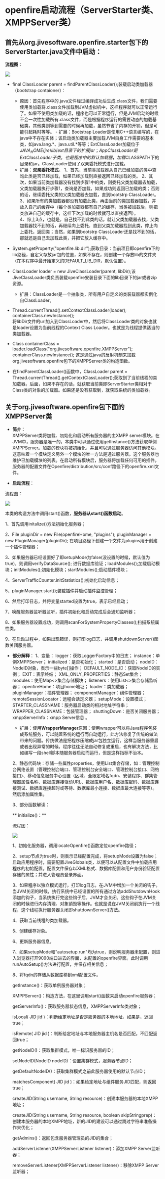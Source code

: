 # openfire启动流程（ServerStarter类、XMPPServer类）
## 首先从org.jivesoftware.openfire.starter包下的ServerStarter.java文件中启动：

**流程图**：  

![](openfire+ServerStart类.png)

   -  final ClassLoader parent = findParentClassLoader();装载启动类加载器（bootstrap contaioner）：
      - 原因：首先程序中的.java文件经过编译成功后生成.class文件，我们需要使用类加载将.class文件加载到JVM虚拟机中，这样程序就可以正常运行了。如果不使用类加载的话，程序也可以正常运行，但是JVM启动的时候不会一次性加载所有.class文件，而是根据程序运行的需要动态的加载基础类，其他类则等到需要的时候再加载，虽然节省了内存的开销，但是可能引起耗时等等。 
     - 扩展：Bootstrap Loader是使用C++语言编写的，在java中不存在实体；该启动类加载器主要加载JVM自身工作需要的基本类，如java.lang.\*、java.util.\*等等；ExtClassLoader加载位于$JAVA_HOME/jre/lib/ext目录下的扩展jar；AppClassLoader是ExtClassLoader子类，也是程序中的默认加载器，加载$CLASSPATH下的目录和jar。ClassLoader使用了双亲委托模式进行加载。
       - 扩展：**双亲委托模式**。
        1、首先，当前类加载器从自己已经加载的类中查询此类是否已经加载，如果已经加载则直接返回已经加载的类。
         2、其次，如果当前类加载器没有找到步骤1中的类，则委托父类加载器去加载，父类加载器执行步骤1，查询是否加载，如果成功则返回已加载的类；否则的话，继续委托父类的父类加载器去加载，直到bootstrp ClassLoader。
         3、如果所有的类加载器都没有加载此类，再由当前的类加载器加载，并放入自己的缓存中（每个类加载器都有自己的缓存，当类被加载后，则把类放进自己的缓存中，这样下次加载的时候就可以直接返回）。  
         4、综上3点，也就是，自己找不到此类的话，就让父类加载器去找，父类加载器找不到的话，再继续向上委托，直到父类加载器找到此类，停止向上委托，返回类；当然，如果到bootstrp ClassLoader还是找不到的话，那就还是自己去加载此类，并把它放入缓存中。
     
   - System.getProperty("openfire.lib.dir");获取目录：当前项目即openfire下的lib路径，自定义存放jar包的位置，如果不存在，则创建一个存放lib的文件夹（在本程序中最开始定义的DEFAULT_LIB_DIR，默认位置）。
   - ClassLoader loader = new JiveClassLoader(parent, libDir);该JiveClassLoader类负责装载openfire安装目录下面的lib目录下的jar或者zip资源。
        - 扩展：ClassLoader是一个抽象类，所有用户自定义的类装载器都实例化自ClassLoader。  
      
   - Thread.currentThread().setContextClassLoader(loader);   
      containerClass.newInstance();  
      将libDir文件的url加入到ClassLoader中，然后将ClassLoader类的对象也就是loader设置为当前线程的Context Class Loader。也就是为线程提供适当的类加载器。
   -  Class containerClass = loader.loadClass("org.jivesoftware.openfire.XMPPServer");
      containerClass.newInstance(); 
                    这是通过java的反射机制来加载org.jivesoftware.openfire包下的XMPPServer类的构造函数。  
      
   - 在findParentClassLoader()函数中，ClassLoader parent = Thread.currentThread().getContextClassLoader();获取到了当前线程的类加载器。后面，如果不存在的话，就获取当前类即ServerStarter类相对于Class类的对象的加载器。如果还是没有获取到，就获取系统的类加载器。  
## 关于org.jivesoftware.openfire包下面的XMPPServer类
- **简介**：  
XMPPServer类将加载、初始化和启动所有服务器的主XMPP server模块。在JVM中，服务器是唯一的，本类中可以通过使用getInstance()方法获取单例XMPPServer。加载的模块将被初始化，并且可以通过服务器访问其他模块。这意味着一个模块定义另外一个模块的唯一方法是通过服务器。这个服务器也维护已加载模块的列表。在启动所有模块后，服务器将加载任何可用的插件。服务器的配置文件在Openfire/distribution/src/conf路径下的openfire.xml文件。  

- **启动流程**：  

流程图：  

 ![](openfire+XMPPServer类+start().png)  

 本类的构造方法中调用start()函数，**服务器从start()函数启动**。  

1、首先调用initalize()方法初始化服务器；  

2、File pluginDir = new File(openfireHome, "plugins");
     pluginManager = new PluginManager(pluginDir);
在项目路径下创建一个文件为plugins用于创建一个插件管理器；  

3、如果服务器已经设置好了即setupMode为false(没设置的时候，默认值为true)，则调用verifyDataSource(); 进行数据库验证；loadModules();加载启动模块；initModules();初始化模块；startModules();启动插件模块；  

4、ServerTrafficCounter.initStatistics();初始化启动信息；  

5、pluginManager.start();装载插件并启动插件监控管理；  

6、然后打印日志，并将变量started设置为true，表示已经启动；  

7、唤醒服务器监听器监听，插件初始化和启动完成后会通知监听器；  

8、如果服务器设置成功，则调用scanForSystemPropertyClasses();扫描系统属性类。  

9、在启动过程中，如果出现错误，则打印log日志，并调用shutdownServer()函数关闭服务器。  


- **部分解释**：
   1、变量：
   logger：获取LoggerFactory中的日志；
   instance：单例XMPPServer；
   initialized：是否初始化；
   started：是否启动；
   nodeID：NodeID对象，表示一些byte[]操作；
   DEFAULT_NODE_ID：获取NodeID的实例；
   EXIT：表示终结；
   XML_ONLY_PROPERTIES：静态Set集合；
   modules：使用Map<>集合存储模块；
   listeners：使用List<>集合存储监听器；
   openfireHome：项目home地址；
   loader：类加载器；
   pluginManager：插件管理器；
   componentManager：组件管理器；
   remoteSessionLocator：远程会话定义器；
   setupMode：设置模式；
   STARTER_CLASSNAME：服务器启动类的相对地址字符串；
   WRAPPER_CLASSNAME：包装管理器；
   shuttingDown：是否关闭服务器；
   xmppServerInfo：xmpp Server信息 。
   
    - 扩展：使用**WrapperManager**原因：使用wrapper可以将Java程序包装成系统服务，可以随着系统的运行而自动运行，此方法修复了传统的做法带来的问题。传统做法是把程序压缩成jar包独立运行，这样当服务器重启或者出现异常的时候，程序往往无法自动修复或重启，也有解决方法，比如编写一段shell脚本随服务器启动而运行，但是这样指标不治本。  
   
    2、静态代码块：存储一些属性properties，使用List集合存储，如：管理控制台网络设置（管理控制台端口、管理控制台安全端口、管理控制台接口、网络接口）、移动信息服务中心设置（区域、全限定域名fqdn、安装程序、群集管理器属性名称、数据库连接驱动URL、数据库用户名、数据库密码、数据库连接测试、数据库连接超时或等待、数据库最小连接、数据库最大连接等等）。然后添加属性集。  
   
    3、部分函数解读：  
   
    ** initialize()：**  
   
    流程图：  
   
    ![](openfire+XMPPServer类+initialize().png)  
   
     1、初始化服务器，调用locateOpenfire()函数定位openfire路径；  
   
     2、setup节点为true时，则表示已经配置完成，将setupMode设置为false；启动应用程序时，需要配置JiveGlobals类，以便可以从配置文件中加载应用程序的初始配置。配置文件保存以XML格式、数据库配置和用户身份验证配置存储的属性；并进入管理员登录界面。  
   
     3、如果程序以独立模式运行，打印log日志，在JVM中增加一个关闭的钩子，当JVM关闭的时候，执行系统中已经设置的所有通过方法addShutdownHook添加的钩子，当系统执行完这些钩子后，JVM才会关闭。这些钩子在JVM关闭的时候进行内存清理、对象销毁等操作。也就是说在JVM关闭前执行一个线程，这个线程执行服务器关闭即shutdownServer()方法。  
   
     4、获取当前线程的类加载器。  
   
     5、创建缓存对象。  
   
     6、更新服务器信息。  
   
     7、如果setupMode和"autosetup.run"均为true，则说明服务器未配置，则进入浏览器打开9090端口进去的界面，未配置的openfire界面。此时调用runAutoSetup()方法进行配置，并保存相关信息；  
   
     8、将fqdn的存储从数据库移到xml配置文件。  
   

     getInstance()：获取单例服务器对象；
   
     XMPPServer()：构造方法，在这里调用start()函数来启动openfire服务器；
   
     getServerInfo()：获取服务器状态信息，XMPPServerInfo类对象；
   
     isLocal( JID jid )：判断给定地址是否是服务器的本地地址，如果是，返回true；
   
     isRemote( JID jid )：判断给定地址与本地服务器主机名是否匹配，不匹配返回true；
   
     getNodeID()：获取集群模式，唯一标识服务器的ID；
   
     setNodeID(NodeID nodeID)：设置集群模式，服务器节点ID；
   
     getDefaultNodeID()：获取集群模式之前此服务器使用的默认节点ID；
   
     matchesComponent( JID jid )：如果给定地址与组件服务JID匹配，则返回true；     
   
     createJID(String username, String resource)：创建本服务器的本地XMPP地址；
   
     createJID(String username, String resource, boolean skipStringprep)：创建本服务器的本地XMPP地址，新的JID的建设可以通过跳过字符串准备操作来优化；
   
     getAdmins()：返回包含服务器管理员的JID的集合；
   
     addServerListener(XMPPServerListener listener)：添加XMPP Server监听器；
   
     removeServerListener(XMPPServerListener listener)：移除XMPP Server监听器；